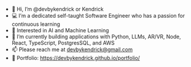 - 👋 Hi, I’m @devbykendrick or Kendrick
- 💻 I’m a dedicated self-taught Software Engineer who has a passion for continuous learning
- 👾 Interested in AI and Machine Learning 
- 🌱 I’m currently building applications with Python, LLMs, AR/VR, Node, React, TypeScript, PostgresSQL, and AWS
- 📫 Please reach me at devbykendrick@gmail.com
- 📄 Portfolio: https://devbykendrick.github.io/portfolio/
